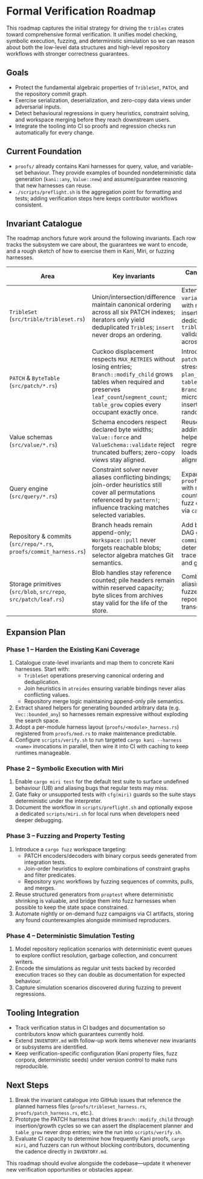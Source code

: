 # Formal Verification Roadmap

This roadmap captures the initial strategy for driving the `tribles` crates
toward comprehensive formal verification.  It unifies model checking, symbolic
execution, fuzzing, and deterministic simulation so we can reason about both the
low-level data structures and high-level repository workflows with stronger
correctness guarantees.

## Goals

- Protect the fundamental algebraic properties of `TribleSet`, `PATCH`, and the
  repository commit graph.
- Exercise serialization, deserialization, and zero-copy data views under
  adversarial inputs.
- Detect behavioural regressions in query heuristics, constraint solving, and
  workspace merging before they reach downstream users.
- Integrate the tooling into CI so proofs and regression checks run
  automatically for every change.

## Current Foundation

- `proofs/` already contains Kani harnesses for query, value, and variable-set
  behaviour.  They provide examples of bounded nondeterministic data generation
  (`kani::any`, `Value::new`) and assume/guarantee reasoning that new harnesses
  can reuse.
- `./scripts/preflight.sh` is the aggregation point for formatting and tests;
  adding verification steps here keeps contributor workflows consistent.

## Invariant Catalogue

The roadmap anchors future work around the following invariants.  Each row
tracks the subsystem we care about, the guarantees we want to encode, and a
rough sketch of how to exercise them in Kani, Miri, or fuzzing harnesses.

| Area | Key invariants | Candidate harness or check |
| --- | --- | --- |
| `TribleSet` (`src/trible/tribleset.rs`) | Union/intersection/difference maintain canonical ordering across all six PATCH indexes; iterators only yield deduplicated `Trible`s; `insert` never drops an ordering. | Extend the existing `variableset` harnesses with nondeterministic inserts, and add a dedicated `tribleset_harness.rs` validating round-trips across every ordering. |
| `PATCH` & `ByteTable` (`src/patch/*.rs`) | Cuckoo displacement respects `MAX_RETRIES` without losing entries; `Branch::modify_child` grows tables when required and preserves `leaf_count`/`segment_count`; `table_grow` copies every occupant exactly once. | Introduce a `patch_harness.rs` that stress-tests `plan_insert`, `table_insert`, and `Branch::grow`, plus a micro-fuzzer that drives inserts/removals across random table sizes. |
| Value schemas (`src/value/*.rs`) | Schema encoders respect declared byte widths; `Value::force` and `ValueSchema::validate` reject truncated buffers; zero-copy views stay aligned. | Reuse `value_harness.rs`, adding per-schema helpers plus a Miri regression suite that loads slices at every alignment. |
| Query engine (`src/query/*.rs`) | Constraint solver never aliases conflicting bindings; join-order heuristics still cover all permutations referenced by `pattern!`; influence tracking matches selected variables. | Expand `proofs/query_harness.rs` with minimal counterexamples, and fuzz constraint graphs via `cargo fuzz`. |
| Repository & commits (`src/repo/*.rs`, `proofs/commit_harness.rs`) | Branch heads remain append-only; `Workspace::pull` never forgets reachable blobs; selector algebra matches Git semantics. | Add bounded commit DAG generators in `commit_harness.rs` plus deterministic simulation traces covering merges and garbage collection. |
| Storage primitives (`src/blob`, `src/repo`, `src/patch/leaf.rs`) | Blob handles stay reference counted; pile headers remain within reserved capacity; byte slices from archives stay valid for the life of the store. | Combine Miri tests for aliasing with nightly fuzzers that replay repository sync transcripts. |

## Expansion Plan

### Phase 1 – Harden the Existing Kani Coverage

1. Catalogue crate-level invariants and map them to concrete Kani harnesses.
   Start with:
   - `TribleSet` operations preserving canonical ordering and deduplication.
    - Join heuristics in `atreides` ensuring variable bindings never alias
      conflicting values.
   - Repository merge logic maintaining append-only pile semantics.
2. Extract shared helpers for generating bounded arbitrary data (e.g.
   `Vec::bounded_any`) so harnesses remain expressive without exploding the
   search space.
3. Adopt a per-module harness layout (`proofs/<module>_harness.rs`) registered
   from `proofs/mod.rs` to make maintenance predictable.
4. Configure `scripts/verify.sh` to run targeted `cargo kani --harness <name>`
   invocations in parallel, then wire it into CI with caching to keep runtimes
   manageable.

### Phase 2 – Symbolic Execution with Miri

1. Enable `cargo miri test` for the default test suite to surface undefined
   behaviour (UB) and aliasing bugs that regular tests may miss.
2. Gate flaky or unsupported tests with `cfg(miri)` guards so the suite stays
   deterministic under the interpreter.
3. Document the workflow in `scripts/preflight.sh` and optionally expose a
   dedicated `scripts/miri.sh` for local runs when developers need deeper
   debugging.

### Phase 3 – Fuzzing and Property Testing

1. Introduce a `cargo fuzz` workspace targeting:
   - PATCH encoders/decoders with binary corpus seeds generated from integration
     tests.
   - Join-order heuristics to explore combinations of constraint graphs and filter
     predicates.
   - Repository sync workflows by fuzzing sequences of commits, pulls, and
     merges.
2. Reuse structured generators from `proptest` where deterministic shrinking is
   valuable, and bridge them into fuzz harnesses when possible to keep the state
   space constrained.
3. Automate nightly or on-demand fuzz campaigns via CI artifacts, storing any
   found counterexamples alongside minimised reproducers.

### Phase 4 – Deterministic Simulation Testing

1. Model repository replication scenarios with deterministic event queues to
   explore conflict resolution, garbage collection, and concurrent writers.
2. Encode the simulations as regular unit tests backed by recorded execution
   traces so they can double as documentation for expected behaviour.
3. Capture simulation scenarios discovered during fuzzing to prevent
   regressions.

## Tooling Integration

- Track verification status in CI badges and documentation so contributors know
  which guarantees currently hold.
- Extend `INVENTORY.md` with follow-up work items whenever new invariants or
  subsystems are identified.
- Keep verification-specific configuration (Kani property files, fuzz corpora,
  deterministic seeds) under version control to make runs reproducible.

## Next Steps

1. Break the invariant catalogue into GitHub issues that reference the planned
   harness files (`proofs/tribleset_harness.rs`, `proofs/patch_harness.rs`, etc.).
2. Prototype the PATCH harness that drives `Branch::modify_child` through
   insertion/growth cycles so we can assert the displacement planner and
   `table_grow` never drop entries; wire the run into `scripts/verify.sh`.
3. Evaluate CI capacity to determine how frequently Kani proofs, `cargo miri`,
   and fuzzers can run without blocking contributors, documenting the cadence
   directly in `INVENTORY.md`.

This roadmap should evolve alongside the codebase—update it whenever new
verification opportunities or obstacles appear.
